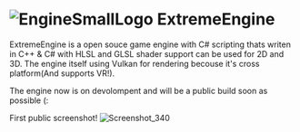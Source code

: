 # ![EngineSmallLogo](https://github.com/oscar7070/ExtremeEngine/assets/56559647/2022fa2d-d064-4989-900b-7ebf823fda2b) ExtremeEngine
ExtremeEngine is a open souce game engine with C# scripting thats writen in C++ & C# with HLSL and GLSL shader support can be used for 2D and 3D.
The engine itself using Vulkan for rendering becouse it's cross platform(And supports VR!).

The engine now is on devolompent and will be a public build soon as possible (:

First public screenshot!
![Screenshot_340](https://github.com/oscar7070/ExtremeEngine/assets/56559647/60597a39-d637-43d9-9137-39e3f2c73317)
